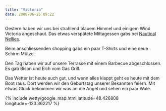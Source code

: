 ```yaml
---
title: "Victoria"
date: 2008-06-25 09:22
---
```

Gestern haben wir uns bei strahlend blauem Himmel und einigem Wind Victoria angeschaut. Das etwas verspätete Mittagessen gabs bei [Nautical Nellies](http://www.nauticalnelliesrestaurant.com/).

Beim anschliessenden shopping gabs ein paar T-Shirts und eine neue Schirm Mütze.

Den Tag haben wir auf unsere Terrasse mit einem Barbecue abgeschlossen. Es gab Bison und Elch vom Gas Grill.

Das Wetter ist heute auch gut, und wenn alles klappt geht es heute mit dem Boot raus. Dort werden wir den Geburtstag unserer Bekannten feiern. Mit etwas Glück bekommen wir was an die Angel und sehen ein paar Wale.

{% include wetty/google_map.html latitude=48.426808 longitude=-123.362217 %}
